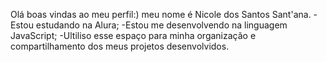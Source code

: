 Olá boas vindas ao meu perfil:)
meu nome é Nicole dos Santos Sant'ana.
-Estou estudando na Alura;
-Estou me desenvolvendo na linguagem JavaScript;
-Ultiliso esse espaço para minha organização e compartilhamento dos meus projetos desenvolvidos.

